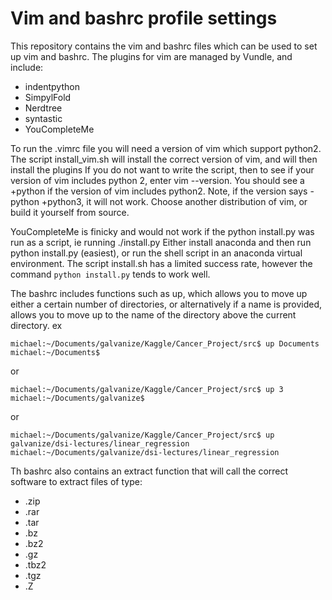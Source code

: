 # Vim and bashrc profile settings

This repository contains the vim and bashrc files which can be used to set up vim and bashrc.   The plugins for vim are managed by Vundle, and include:
  - indentpython
  - SimpylFold
  - Nerdtree
  - syntastic
  - YouCompleteMe

To run the .vimrc file you will need a version of vim which support python2.  The script install\_vim.sh will install the correct version of vim, and will then install the plugins   If you do not want to write the script, then to see if your version of vim includes python 2, enter vim --version.  You should see a +python if the version of vim includes python2.  Note, if the version says -python +python3, it will not work.  Choose another distribution of vim, or build it yourself from source.    

YouCompleteMe is finicky and would not work if the python install.py was run as a script, ie running ./install.py  Either install anaconda and then run python install.py (easiest), or run the shell script in an anaconda virtual environment.   The script install.sh has a limited success rate, however the command ```python install.py``` tends to work well.   

The bashrc includes functions such as up, which allows you to move up either a certain number of directories, or alternatively if a name is provided, allows you to move up to the name of the directory above the current directory.   ex
```
michael:~/Documents/galvanize/Kaggle/Cancer_Project/src$ up Documents
michael:~/Documents$
```

or 

```
michael:~/Documents/galvanize/Kaggle/Cancer_Project/src$ up 3
michael:~/Documents/galvanize$
```

or

```
michael:~/Documents/galvanize/Kaggle/Cancer_Project/src$ up galvanize/dsi-lectures/linear_regression
michael:~/Documents/galvanize/dsi-lectures/linear_regression
```

Th bashrc also contains an extract function that will call the correct software to extract files of type:
 - .zip 
 - .rar 
 - .tar
 - .bz
 - .bz2
 - .gz
 - .tbz2
 - .tgz
 - .Z 
